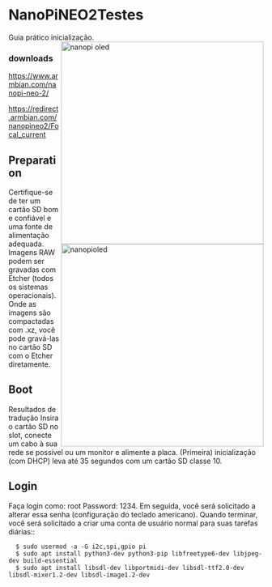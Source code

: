 # NanoPiNEO2Testes

Guia prático inicialização.
<img src="https://wiki.friendlyarm.com/wiki/images/3/3c/NanoHat_Oled1.png" min-width="400px" max-width="400px" width="400px" align="right" alt="nanopi oled"><img src="https://wiki.friendlyarm.com/wiki/images/3/32/NanoHat_OLED_nanopi_NEO.jpg" min-width="400px" max-width="400px" width="400px" align="right" alt="nanopioled">


### downloads 

https://www.armbian.com/nanopi-neo-2/

https://redirect.armbian.com/nanopineo2/Focal_current

## Preparation

Certifique-se de ter um cartão SD bom e confiável e uma fonte de alimentação adequada. Imagens RAW podem ser gravadas com Etcher (todos os sistemas operacionais). Onde as imagens são compactadas com .xz, você pode gravá-las no cartão SD com o Etcher diretamente. 

## Boot

Resultados de tradução
Insira o cartão SD no slot, conecte um cabo à sua rede se possível ou um monitor e alimente a placa. (Primeira) inicialização (com DHCP) leva até 35 segundos com um cartão SD classe 10. 

## Login

Faça login como: root Password: 1234. Em seguida, você será solicitado a alterar essa senha (configuração do teclado americano). Quando terminar, você será solicitado a criar uma conta de usuário normal para suas tarefas diárias::
```
  $ sudo usermod -a -G i2c,spi,gpio pi
  $ sudo apt install python3-dev python3-pip libfreetype6-dev libjpeg-dev build-essential
  $ sudo apt install libsdl-dev libportmidi-dev libsdl-ttf2.0-dev libsdl-mixer1.2-dev libsdl-image1.2-dev
```


  
 

